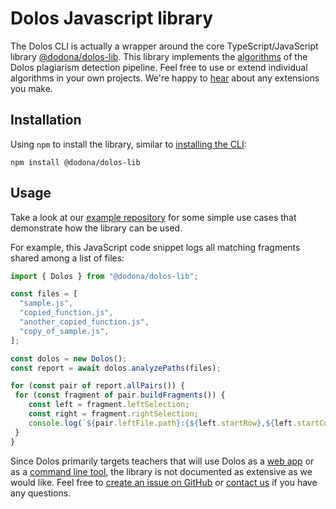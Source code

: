 # Dolos Javascript library

The Dolos CLI is actually a wrapper around the core TypeScript/JavaScript library [@dodona/dolos-lib](https://www.npmjs.com/package/@dodona/dolos-lib).
This library implements the [algorithms](/about/algorithm) of the Dolos plagiarism detection pipeline.
Feel free to use or extend individual algorithms in your own projects.
We're happy to [hear](/about/contact) about any extensions you make.

## Installation

Using `npm` to install the library, similar to [installing the CLI](/docs/installation):

```shell
npm install @dodona/dolos-lib
```

## Usage

Take a look at our [example repository](https://github.com/rien/dolos-lib-example/blob/main/index.mjs)
for some simple use cases that demonstrate how the library can be used.

For example, this JavaScript code snippet logs all matching fragments shared among a list of files:

```javascript
import { Dolos } from "@dodona/dolos-lib";

const files = [
  "sample.js",
  "copied_function.js",
  "another_copied_function.js",
  "copy_of_sample.js",
];

const dolos = new Dolos();
const report = await dolos.analyzePaths(files);

for (const pair of report.allPairs()) {
 for (const fragment of pair.buildFragments()) {
    const left = fragment.leftSelection;
    const right = fragment.rightSelection;
    console.log(`${pair.leftFile.path}:{${left.startRow},${left.startCol} -> ${left.endRow},${left.endCol}} matches with ${pair.rightFile.path}:{${right.startRow},${right.startCol} -> ${right.endRow},${right.endCol}}`);
 }
}
```

Since Dolos primarily targets teachers that will use Dolos as a [web app](/docs/server) or as a [command line tool](/docs/running),
the library is not documented as extensive as we would like.
Feel free to [create an issue on GitHub](https://github.com/dodona-edu/dolos) or [contact us](/about/contact) if you have any questions.
